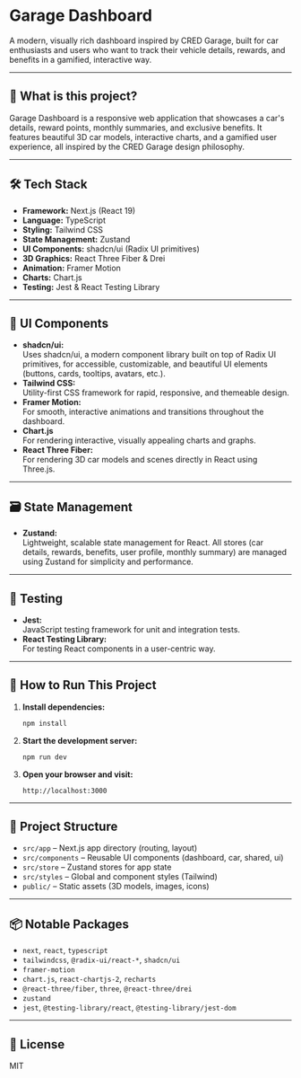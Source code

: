 # Garage Dashboard

A modern, visually rich dashboard inspired by CRED Garage, built for car enthusiasts and users who want to track their vehicle details, rewards, and benefits in a gamified, interactive way.

---

## 🚗 What is this project?

Garage Dashboard is a responsive web application that showcases a car's details, reward points, monthly summaries, and exclusive benefits. It features beautiful 3D car models, interactive charts, and a gamified user experience, all inspired by the CRED Garage design philosophy.

---

## 🛠️ Tech Stack

- **Framework:** Next.js (React 19)
- **Language:** TypeScript
- **Styling:** Tailwind CSS
- **State Management:** Zustand
- **UI Components:** shadcn/ui (Radix UI primitives)
- **3D Graphics:** React Three Fiber & Drei
- **Animation:** Framer Motion
- **Charts:** Chart.js
- **Testing:** Jest & React Testing Library

---

## 🧩 UI Components

- **shadcn/ui:**  
  Uses shadcn/ui, a modern component library built on top of Radix UI primitives, for accessible, customizable, and beautiful UI elements (buttons, cards, tooltips, avatars, etc.).
- **Tailwind CSS:**  
  Utility-first CSS framework for rapid, responsive, and themeable design.
- **Framer Motion:**  
  For smooth, interactive animations and transitions throughout the dashboard.
- **Chart.js**  
  For rendering interactive, visually appealing charts and graphs.
- **React Three Fiber:**  
  For rendering 3D car models and scenes directly in React using Three.js.

---

## 🗃️ State Management

- **Zustand:**  
  Lightweight, scalable state management for React. All stores (car details, rewards, benefits, user profile, monthly summary) are managed using Zustand for simplicity and performance.

---

## 🧪 Testing

- **Jest:**  
  JavaScript testing framework for unit and integration tests.
- **React Testing Library:**  
  For testing React components in a user-centric way.

---

## 🚀 How to Run This Project

1. **Install dependencies:**
   ```bash
   npm install
   ```

2. **Start the development server:**
   ```bash
   npm run dev
   ```

3. **Open your browser and visit:**
   ```
   http://localhost:3000
   ```

---

## 📁 Project Structure

- `src/app` – Next.js app directory (routing, layout)
- `src/components` – Reusable UI components (dashboard, car, shared, ui)
- `src/store` – Zustand stores for app state
- `src/styles` – Global and component styles (Tailwind)
- `public/` – Static assets (3D models, images, icons)

---

## 📦 Notable Packages

- `next`, `react`, `typescript`
- `tailwindcss`, `@radix-ui/react-*`, `shadcn/ui`
- `framer-motion`
- `chart.js`, `react-chartjs-2`, `recharts`
- `@react-three/fiber`, `three`, `@react-three/drei`
- `zustand`
- `jest`, `@testing-library/react`, `@testing-library/jest-dom`

---

## 📝 License

MIT
